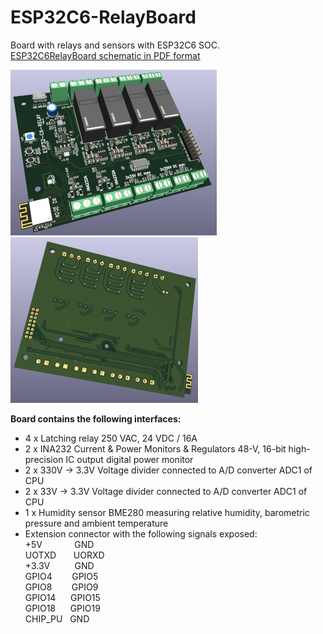 # ESP32C6-RelayBoard
Board with relays and sensors with ESP32C6 SOC.  
[ESP32C6RelayBoard schematic in PDF format](ESP32C6RelayBoard.pdf)

![](ESP32C6RelayBoardSmall.jpg) 
![](ESP32C6RelayBoardBackSmall.jpg) 

**Board contains the following interfaces:**
- 4 x Latching relay 250 VAC, 24 VDC / 16A
- 2 x INA232 Current & Power Monitors & Regulators 48-V, 16-bit high-precision IC output digital power monitor
- 2 x 330V -> 3.3V Voltage divider connected to A/D converter ADC1 of CPU
- 2 x 33V -> 3.3V Voltage divider connected to A/D converter ADC1 of CPU
- 1 x Humidity sensor BME280 measuring relative humidity, barometric pressure and ambient temperature
- Extension connector with the following signals exposed:  
  +5V&nbsp;&nbsp;&nbsp;&nbsp;&nbsp;&nbsp;&nbsp;&nbsp;&nbsp;&nbsp;&nbsp;&nbsp; GND  
  UOTXD&nbsp;&nbsp;&nbsp;&nbsp;&nbsp;&nbsp; UORXD  
  +3.3V&nbsp;&nbsp;&nbsp;&nbsp;&nbsp;&nbsp;&nbsp;&nbsp;&nbsp; GND  
  GPIO4&nbsp;&nbsp;&nbsp;&nbsp;&nbsp;&nbsp;&nbsp; GPIO5  
  GPIO8&nbsp;&nbsp;&nbsp;&nbsp;&nbsp;&nbsp;&nbsp; GPIO9  
  GPIO14&nbsp;&nbsp;&nbsp;&nbsp;&nbsp;&nbsp;GPIO15  
  GPIO18&nbsp;&nbsp;&nbsp;&nbsp;&nbsp;&nbsp;GPIO19  
  CHIP_PU&nbsp;&nbsp;&nbsp;GND    
